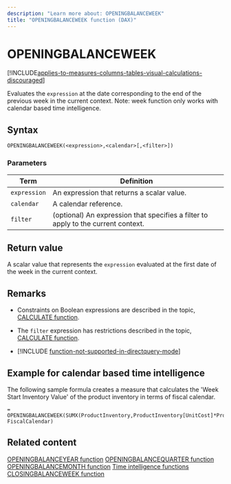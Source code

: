 ```yaml
---
description: "Learn more about: OPENINGBALANCEWEEK"
title: "OPENINGBALANCEWEEK function (DAX)"
---
```

# OPENINGBALANCEWEEK

[!INCLUDE[applies-to-measures-columns-tables-visual-calculations-discouraged](includes/applies-to-measures-columns-tables-visual-calculations-discouraged.md)]

Evaluates the `expression` at the date corresponding to the end of the previous week in the current context.
Note: week function only works with calendar based time intelligence.

## Syntax

```dax
OPENINGBALANCEWEEK(<expression>,<calendar>[,<filter>])
```

### Parameters

|Term|Definition|
|--------|--------------|
|`expression`|An expression that returns a scalar value.|
|`calendar`|A calendar reference.|
|`filter`|(optional) An expression that specifies a filter to apply to the current context.|

## Return value

A scalar value that represents the `expression` evaluated at the first date of the week in the current context.

## Remarks

- Constraints on Boolean expressions are described in the topic, [CALCULATE function](calculate-function-dax.md).

- The `filter` expression has restrictions described in the topic, [CALCULATE function](calculate-function-dax.md).

- [!INCLUDE [function-not-supported-in-directquery-mode](includes/function-not-supported-in-directquery-mode.md)]


## Example for calendar based time intelligence

The following sample formula creates a measure that calculates the 'Week Start Inventory Value' of the product inventory in terms of fiscal calendar.

```dax
= OPENINGBALANCEWEEK(SUMX(ProductInventory,ProductInventory[UnitCost]*ProductInventory[UnitsBalance]), FiscalCalendar)
```

## Related content

[OPENINGBALANCEYEAR function](openingbalanceyear-function-dax.md)
[OPENINGBALANCEQUARTER function](openingbalancequarter-function-dax.md)
[OPENINGBALANCEMONTH function](openingbalancemonth-function-dax.md)
[Time intelligence functions](time-intelligence-functions-dax.md)
[CLOSINGBALANCEWEEK function](closingbalanceweek-function-dax.md)

